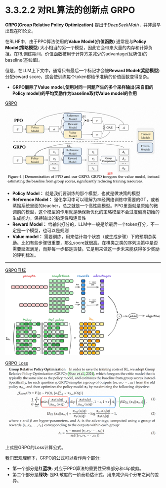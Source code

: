 # 3.3.2.2 对RL算法的创新点 GRPO
**GRPO(Group Relative Policy Optimization)** 提出于*DeepSeekMath*，并非最早出现在R1论文。

在RLHF中，由于PPO算法使用的**Value Model(价值函数)** 通常是与**Policy Model(策略模型)** 大小相当的另一个模型，因此它会带来大量的内存和计算负担。在RL训练期间，价值函数被用于计算方差减少的advantage(优势值)的baseline(基线值)。

但是，在LLM上下文中，通常只有最后一个标记才会被**Reward Model(奖励模型)** 分配reward score，这会使训练每个token都给予准确的价值函数变得复杂。

- **GRPO删除了Value model,使用对同一问题产生的多个采样输出(来自旧的Policy model)的平均奖励作为baseline取代Value model的作用**

[GRPO](./img/GRPO.png)
![此处有GRPO](./img/GRPO.png)
- **Policy Model：** 就是我们要训练的那个模型，也就是做决策的模型
- **Reference Model：** 强化学习中可以理解为神经网络训练中需要的GT，或者蒸馏系统里面的teacher，总之就是一个高性能模型。PPO里面就是原始的微调前的模型，这个模型的作用就是确保新优化的策略模型不会过度偏离初始的生成能力，保持输出的稳定性和连贯性
- **Reward Model：** 给输出打分的，LLM中一般是给最后一个token打分，不一定是一个模型，也可以是规则
- **Value model：** 需要训练，用来估计每个状态（或生成步骤）下的预期总奖励。比如有些步骤很重要，那么socre就很高。在棋类之类的序列决策中是否需要延迟满足，而非每一步都是贪婪。它是用来做这一步未来能获得多少奖励的评判标准。

***
[GRPO目标](./img/GRPO_loss.png)
![GRPO公式](./img/GRPO_loss.png)

[GRPO Loss](./img/loss.png)
![此处有loss](./img/loss.png)

上式是GRPO的Loss计算公式。

我们宏观理解下，GRPO的公式可以看作两个部分:
- 第一个部分是**红蓝块:**  对应于PPO算法的重要性采样部分和clip裁剪。
- 第二个部分是**绿块:**  是KL散度的一阶泰勒估计式，用来减少两个分布之间的差异。

